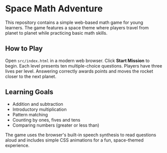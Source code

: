 # Space Math Adventure

This repository contains a simple web-based math game for young learners. The game features a space theme where players travel from planet to planet while practicing basic math skills.

## How to Play

Open `src/index.html` in a modern web browser. Click **Start Mission** to begin. Each level presents ten multiple-choice questions. Players have three lives per level. Answering correctly awards points and moves the rocket closer to the next planet.

## Learning Goals

- Addition and subtraction
- Introductory multiplication
- Pattern matching
- Counting by ones, fives and tens
- Comparing numbers (greater or less than)

The game uses the browser's built-in speech synthesis to read questions aloud and includes simple CSS animations for a fun, space-themed experience.
